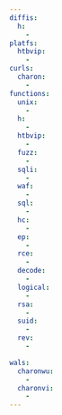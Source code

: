 ```yaml
---
diffis:
  h:
    -
platfs:
  htbvip:
    -
curls:
  charon:
    -
functions:
  unix:
    -
  h:
    -
  htbvip:
    -
  fuzz:
    -
  sqli:
    -
  waf:
    -
  sql:
    -
  hc:
    -
  ep:
    -
  rce:
    -
  decode:
    -
  logical:
    -
  rsa:
    -
  suid:
    -
  rev:
    -

wals:
  charonwu:
    -
  charonvi:
    -
---
```

